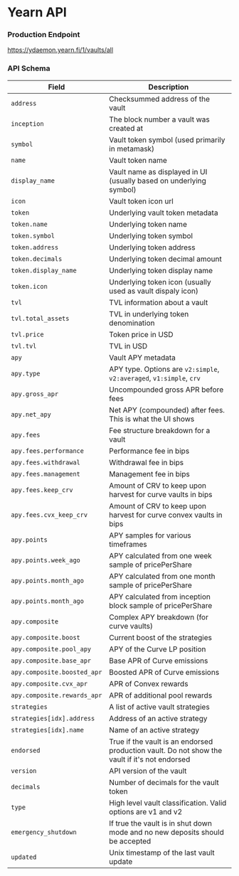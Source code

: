 # Yearn API

### Production Endpoint

https://ydaemon.yearn.fi/1/vaults/all

### API Schema

| Field | Description |
|-|-|
| `address` | Checksummed address of the vault |
| `inception` | The block number a vault was created at |
| `symbol` | Vault token symbol (used primarily in metamask) |
| `name` | Vault token name |
| `display_name` | Vault name as displayed in UI (usually based on underlying symbol) |
| `icon` | Vault token icon url |
| `token` | Underlying vault token metadata |
| `token.name` | Underlying token name |
| `token.symbol` | Underlying token symbol |
| `token.address` | Underlying token address |
| `token.decimals` | Underlying token decimal amount |
| `token.display_name` | Underlying token display name |
| `token.icon` | Underlying token icon (usually used as vault dispaly icon) |
| `tvl` | TVL information about a vault |
| `tvl.total_assets` | TVL in underlying token denomination |
| `tvl.price` | Token price in USD |
| `tvl.tvl` | TVL in USD |
| `apy` | Vault APY metadata |
| `apy.type` | APY type. Options are `v2:simple`, `v2:averaged`, `v1:simple`, `crv` |
| `apy.gross_apr` | Uncompounded gross APR before fees |
| `apy.net_apy` | Net APY (compounded) after fees. This is what the UI shows
| `apy.fees` | Fee structure breakdown for a vault |
| `apy.fees.performance` | Performance fee in bips |
| `apy.fees.withdrawal` | Withdrawal fee in bips |
| `apy.fees.management` | Management fee in bips |
| `apy.fees.keep_crv` | Amount of CRV to keep upon harvest for curve vaults in bips |
| `apy.fees.cvx_keep_crv` | Amount of CRV to keep upon harvest for curve convex vaults in bips |
| `apy.points` | APY samples for various timeframes |
| `apy.points.week_ago` | APY calculated from one week sample of pricePerShare |
| `apy.points.month_ago` | APY calculated from one month sample of pricePerShare |
| `apy.points.month_ago` | APY calculated from inception block sample of pricePerShare |
| `apy.composite` | Complex APY breakdown (for curve vaults) |
| `apy.composite.boost` | Current boost of the strategies |
| `apy.composite.pool_apy` | APY of the Curve LP position |
| `apy.composite.base_apr` | Base APR of Curve emissions |
| `apy.composite.boosted_apr` | Boosted APR of Curve emissions |
| `apy.composite.cvx_apr` | APR of Convex rewards |
| `apy.composite.rewards_apr` | APR of additional pool rewards |
| `strategies` | A list of active vault strategies |
| `strategies[idx].address` | Address of an active strategy |
| `strategies[idx].name` | Name of an active strategy |
| `endorsed` | True if the vault is an endorsed production vault. Do not show the vault if it's not endorsed |
| `version` | API version of the vault |
| `decimals` | Number of decimals for the vault token |
| `type` | High level vault classification. Valid options are v1 and v2 |
| `emergency_shutdown` | If true the vault is in shut down mode and no new deposits should be accepted |
| `updated` | Unix timestamp of the last vault update |
```
